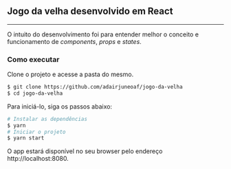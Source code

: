## Jogo da velha desenvolvido em React

---

O intuito do desenvolvimento foi para entender melhor o conceito e funcionamento de _components_, _props_ e _states_.

### Como executar

Clone o projeto e acesse a pasta do mesmo.

```bash
$ git clone https://github.com/adairjuneoaf/jogo-da-velha
$ cd jogo-da-velha
```

Para iniciá-lo, siga os passos abaixo:

```bash
# Instalar as dependências
$ yarn
# Iniciar o projeto
$ yarn start
```

O app estará disponível no seu browser pelo endereço http://localhost:8080.
